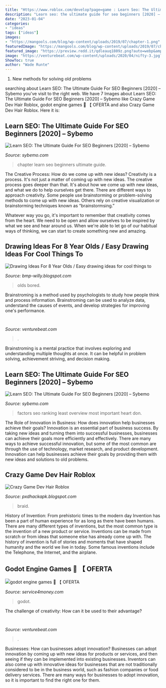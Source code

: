 ```yaml
---
title: "Https://www.roblox.com/develop?page=game : Learn Seo: The Ultimate Guide For Seo Beginners [2020] – Sybemo"
description: "Learn seo: the ultimate guide for seo beginners [2020] – sybemo"
date: "2023-01-04"
categories:
- "ideas"
tags: ["ideas"]
images:
- "https://mangools.com/blog/wp-content/uploads/2019/07/chapter-1.png"
featuredImage: "https://mangools.com/blog/wp-content/uploads/2019/07/chapter-1.png"
featured_image: "https://preview.redd.it/qdleauq1809z.png?auto=webp&amp;s=f072139c6cc5329dcf5f18332a70af2b9787a3fe"
image: "https://venturebeat.com/wp-content/uploads/2020/04/nifty-3.jpg?w=438"
ShowToc: true
author: "Wade Runte"
---
```



1. New methods for solving old problems

	

		
searching about Learn SEO: The Ultimate Guide For SEO Beginners [2020] – Sybemo you've visit to the right web. We have 7 Images about Learn SEO: The Ultimate Guide For SEO Beginners [2020] – Sybemo like Crazy Game Dev Hair Roblox, godot engine games 🥇 【 OFERTA and also Crazy Game Dev Hair Roblox. Here it is:
		
    
## Learn SEO: The Ultimate Guide For SEO Beginners [2020] – Sybemo

<img loading=lazy src="https://mangools.com/blog/wp-content/uploads/2019/07/chapter-1.png" onerror="this.onerror=null;this.src='https://tse2.mm.bing.net/th?id=OIP.gT3t82CwXDoS1OPwWncREAAAAA&amp;pid=15.1';" alt="Learn SEO: The Ultimate Guide For SEO Beginners [2020] – Sybemo">

_Source: sybemo.com_

>chapter learn seo beginners ultimate guide. 

	

The Creative Process: How do we come up with new ideas?
Creativity is a process. It's not just a matter of coming up with new ideas. The creative process goes deeper than that. It's about how we come up with new ideas, and what we do to help ourselves get there.
There are different ways to approach creativity. Some people use brainstorming or problem-solving methods to come up with new ideas. Others rely on creative visualization or brainstorming techniques known as “brainstormsing.”

Whatever way you go, it's important to remember that creativity comes from the heart. We need to be open and allow ourselves to be inspired by what we see and hear around us. When we're able to let go of our habitual ways of thinking, we can start to create something new and amazing.

    
## Drawing Ideas For 8 Year Olds / Easy Drawing Ideas For Cool Things To

<img loading=lazy src="https://blogs.glowscotland.org.uk/glowblogs/public/imaginingaberdeen/uploads/sites/3452/2017/08/IMG_0489.jpg" onerror="this.onerror=null;this.src='https://tse3.mm.bing.net/th?id=OIP.OBqWolNutOi02IsjBs_1CAHaFj&amp;pid=15.1';" alt="Drawing Ideas For 8 Year Olds / Easy drawing ideas for cool things to">

_Source: bmp-willy.blogspot.com_

>olds bored. 

	

Brainstroming is a method used by psychologists to study how people think and process information. Brainstroming can be used to analyze data, understand the causes of events, and develop strategies for improving one's performance.

    
## 

<img loading=lazy src="https://venturebeat.com/wp-content/uploads/2020/04/nifty-3.jpg?w=438" onerror="this.onerror=null;this.src='https://tse3.mm.bing.net/th?id=OIP.dQlKpduGpK7dAPVf9oFrZQAAAA&amp;pid=15.1';" alt="">

_Source: venturebeat.com_

>. 

	

Brainstroming is a mental practice that involves exploring and understanding multiple thoughts at once. It can be helpful in problem solving, achievement striving, and decision making.

    
## Learn SEO: The Ultimate Guide For SEO Beginners [2020] – Sybemo

<img loading=lazy src="https://mangools.com/blog/wp-content/uploads/2019/07/ranking-factors.png" onerror="this.onerror=null;this.src='https://tse3.mm.bing.net/th?id=OIP.cykG8ji7GgYRGQnujdt0JAHaGF&amp;pid=15.1';" alt="Learn SEO: The Ultimate Guide For SEO Beginners [2020] – Sybemo">

_Source: sybemo.com_

>factors seo ranking least overview most important heart don. 

	

The Role of Innovation in Business: How does innovation help businesses achieve their goals?
Innovation is an essential part of business success. By taking new ideas and turning them into successful businesses, businesses can achieve their goals more efficiently and effectively. There are many ways to achieve successful innovation, but some of the most common are through the use of technology, market research, and product development. Innovation can help businesses achieve their goals by providing them with new ideas and solutions to old problems.

    
## Crazy Game Dev Hair Roblox

<img loading=lazy src="https://preview.redd.it/qdleauq1809z.png?auto=webp&amp;s=f072139c6cc5329dcf5f18332a70af2b9787a3fe" onerror="this.onerror=null;this.src='https://tse1.mm.bing.net/th?id=OIP.A6POhM2pbkgCD_f6sC__KQHaD1&amp;pid=15.1';" alt="Crazy Game Dev Hair Roblox">

_Source: pxdhackapk.blogspot.com_

>braid. 

	

History of Invention: From prehistoric times to the modern day
Invention has been a part of human experience for as long as there have been humans. There are many different types of inventions, but the most common type is the invention of a new product or service. Inventions can be made from scratch or from ideas that someone else has already come up with. The history of invention is full of stories and moments that have shaped humanity and the world we live in today. Some famous inventions include the Telephone, the Internet, and the airplane.

    
## Godot Engine Games 🥇 【 OFERTA

<img loading=lazy src="https://www.service4money.com/pics/2021/01/29/i-will-help-you-fix-bugs-in-your-godot-engine-project-176793.png" onerror="this.onerror=null;this.src='https://tse3.mm.bing.net/th?id=OIP.zYuXtEJSexbB2a8FXgjvkQHaE8&amp;pid=15.1';" alt="godot engine games 🥇 【 OFERTA">

_Source: service4money.com_

>godot. 

	

The challenge of creativity: How can it be used to their advantage?
 

    
## 

<img loading=lazy src="https://venturebeat.com/wp-content/uploads/2020/06/bejeweled.jpg" onerror="this.onerror=null;this.src='https://tse3.mm.bing.net/th?id=OIP.cBWsUX2gM-OCo_MKaldo2gAAAA&amp;pid=15.1';" alt="">

_Source: venturebeat.com_

>. 

	

Businesses: How can businesses adopt innovation?
Businesses can adopt innovation by coming up with new ideas for products or services, and then seeing if they can be implemented into existing businesses. Inventors can also come up with innovative ideas for businesses that are not traditionally considered to be in the business world, such as fashion companies or food delivery services. There are many ways for businesses to adopt innovation, so it is important to find the right one for them.

